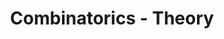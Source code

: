 ---
title: Combinatorics - Theory
description: Combinatorics deals with counting and arranging elements.
---